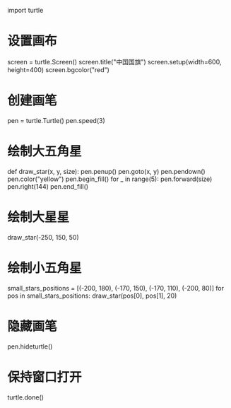import turtle

# 设置画布
screen = turtle.Screen()
screen.title("中国国旗")
screen.setup(width=600, height=400)
screen.bgcolor("red")

# 创建画笔
pen = turtle.Turtle()
pen.speed(3)

# 绘制大五角星
def draw_star(x, y, size):
    pen.penup()
    pen.goto(x, y)
    pen.pendown()
    pen.color("yellow")
    pen.begin_fill()
    for _ in range(5):
        pen.forward(size)
        pen.right(144)
    pen.end_fill()

# 绘制大星星
draw_star(-250, 150, 50)

# 绘制小五角星
small_stars_positions = [(-200, 180), (-170, 150), (-170, 110), (-200, 80)]
for pos in small_stars_positions:
    draw_star(pos[0], pos[1], 20)

# 隐藏画笔
pen.hideturtle()

# 保持窗口打开
turtle.done()

